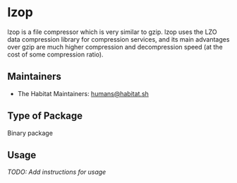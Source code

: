 # lzop

lzop is a file compressor which is very similar to gzip. lzop uses the LZO data compression library for compression services, and its main advantages over gzip are much higher compression and decompression speed (at the cost of some compression ratio).

## Maintainers

* The Habitat Maintainers: <humans@habitat.sh>

## Type of Package

Binary package

## Usage

*TODO: Add instructions for usage*

